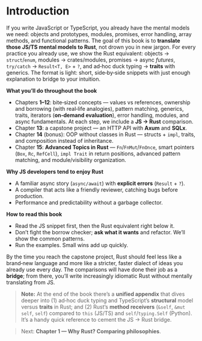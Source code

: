 # Introduction

If you write JavaScript or TypeScript, you already have the mental models we need: objects and prototypes, modules, promises, error handling, array methods, and functional patterns. The goal of this book is to **translate those JS/TS mental models to Rust**, not drown you in new jargon. For every practice you already use, we show the Rust equivalent: objects → `struct`/`enum`, modules → crates/modules, promises → async *futures*, `try/catch` → `Result<T, E>` + `?`, and ad‑hoc duck typing → **traits** with generics. The format is light: short, side‑by‑side snippets with just enough explanation to bridge to your intuition.

**What you’ll do throughout the book**

* Chapters **1–12**: bite‑sized concepts — values vs references, ownership and borrowing (with real‑life analogies), pattern matching, generics, traits, iterators (**on‑demand evaluation**), error handling, modules, and async fundamentals. At each step, we include a **JS → Rust** comparison.
* Chapter **13**: a capstone project — an HTTP API with **Axum** and **SQLx**.
* Chapter **14** (bonus): OOP without classes in Rust — structs + `impl`, traits, and composition instead of inheritance.
* Chapter **15**: **Advanced Topics in Rust** — `Fn`/`FnMut`/`FnOnce`, smart pointers (`Box`, `Rc`, `RefCell`), `impl Trait` in return positions, advanced pattern matching, and module/visibility organization.

**Why JS developers tend to enjoy Rust**

* A familiar async story (`async/await`) with **explicit errors** (`Result` + `?`).
* A compiler that acts like a friendly reviewer, catching bugs before production.
* Performance and predictability without a garbage collector.

**How to read this book**

* Read the JS snippet first, then the Rust equivalent right below it.
* Don’t fight the borrow checker; **ask what it wants** and refactor. We’ll show the common patterns.
* Run the examples. Small wins add up quickly.

By the time you reach the capstone project, Rust should feel less like a brand‑new language and more like a stricter, faster dialect of ideas you already use every day. The comparisons will have done their job as a **bridge**; from there, you’ll write increasingly idiomatic Rust without mentally translating from JS.

> **Note:** At the end of the book there’s a **unified appendix** that dives deeper into (1) ad‑hoc duck typing and TypeScript’s **structural** model versus **traits** in Rust; and (2) Rust’s **method receivers** (`&self`, `&mut self`, `self`) compared to `this` (JS/TS) and `self`/`typing.Self` (Python). It’s a handy quick reference to cement the JS → Rust bridge.

> Next: **Chapter 1 — Why Rust? Comparing philosophies**.
